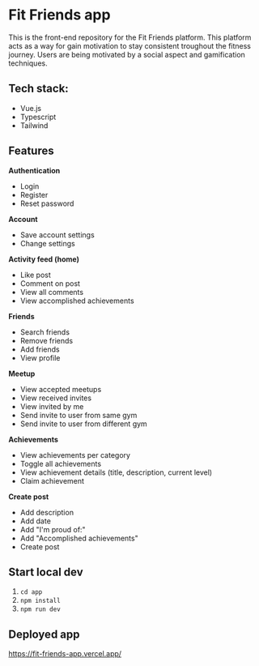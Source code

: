# Fit Friends app

This is the front-end repository for the Fit Friends platform. This platform acts as a way for gain motivation to stay consistent troughout the fitness journey.
Users are being motivated by a social aspect and gamification techniques.

## Tech stack:

- Vue.js
- Typescript
- Tailwind

##  Features

**Authentication**
- Login
- Register
- Reset password

**Account**
- Save account settings
- Change settings

**Activity feed (home)**
- Like post
- Comment on post
- View all comments
- View accomplished achievements

**Friends**
- Search friends
- Remove friends
- Add friends
- View profile

**Meetup**
- View accepted meetups
- View received invites
- View invited by me
- Send invite to user from same gym
- Send invite to user from different gym

**Achievements**
- View achievements per category
- Toggle all achievements
- View achievement details (title, description, current level)
- Claim achievement

**Create post** 
- Add description
- Add date
- Add "I'm proud of:"
- Add "Accomplished achievements"
- Create post

## Start local dev
1. `cd app`
2. `npm install`
3. `npm run dev`

## Deployed app
https://fit-friends-app.vercel.app/
